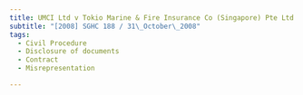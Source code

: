 ```yaml
---
title: UMCI Ltd v Tokio Marine & Fire Insurance Co (Singapore) Pte Ltd
subtitle: "[2008] SGHC 188 / 31\_October\_2008"
tags:
  - Civil Procedure
  - Disclosure of documents
  - Contract
  - Misrepresentation

---
```


